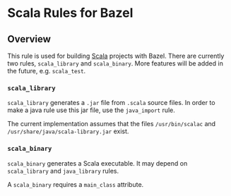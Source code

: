 # Scala Rules for Bazel

## Overview

This rule is used for building [Scala][scala] projects with Bazel. There are
currently two rules, `scala_library` and `scala_binary`. More features will be
added in the future, e.g. `scala_test`.

[scala]: http://www.scala-lang.org/

### `scala_library`

`scala_library` generates a `.jar` file from `.scala` source files.
In order to make a java rule use this jar file, use the `java_import` rule.

The current implementation assumes that the files `/usr/bin/scalac` and
`/usr/share/java/scala-library.jar` exist.

### `scala_binary`

`scala_binary` generates a Scala executable. It may depend on `scala_library`
and `java_library` rules.

A `scala_binary` requires a `main_class` attribute.
